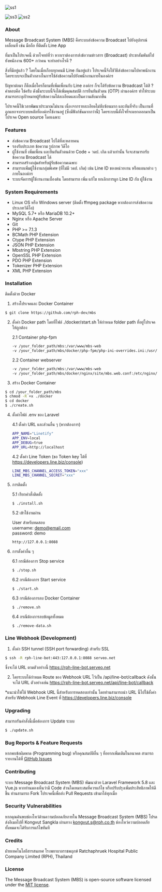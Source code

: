![ss1](./screen-shot1.png)

![ss3](./screen-shot3.gif) ![ss2](./screen-shot2.png)

### About
Message Broadcast System (MBS) คือระบบส่งข้อความ Broadcast ไปยังอุปกรณ์เคลื่อนที่ เช่น มือถือ ที่ติดตั้ง Line App

ที่มาเป็นโปรเจคนี้ ด้วยโจทย์ที่ว่า หากเราต้องการส่งข้อวามข่าวสาร (Broadcast) ประชาสัมพันธ์ไปยังพนักงาน 600+ กว่าคน จะทำอย่างไรดี ?

สิ่งที่มีอยู่แล้ว ? โดยในเมื่อเกือบทุกคนมี Line กันอยู่แล้ว โปรเจคนี้จึงใช้วิธีส่งข้อความไปหาพนักงาน โดยระบบจะเป็นตัวกลางในการใช้ส่งข้อความไปยังพนักงานภายในองค์กร

ปัญหาต่อมา ก็คือเมื่อใครก็ตามที่เพิ่มเพื่อนกับ Line องค์กร ก็จะได้รับข้อความ Broadcast ได้สิ ?\
คำตอบคือ ใช่ครับ ดังนั้นระบบนี้จึงได้เพิ่มคุณสมบัติ การยืนยันตัวตน (OTP) ผ่านองค์กร ทำให้ระบบสามารถระบุเป้าหมายผู้รับข้อความได้ละเอียดและเป็นความลับมากขึ้น

โปรเจคนี้ใช้เวลาพัฒนาประมาณไม่นาน เนื่องจากรายละเอียดไม่ซับซ้อนมาก และอันที่จริง เป็นงานที่ถูกแยกจากระบบหลักที่องค์กรใช้งานอยู่ (ซึ่งมีฟังก์ชันมากกว่านี้) โดยระบบนี้ตั้งใจที่จะแยกออกมาเป็นโปรเจค Open source โดยเฉพาะ

### Features

- ส่งข้อความ Broadcast ไปได้ที่ละหลายคน
- รองรับประเภท ข้อความ รูปภาพ วิดีโอ
- ผู้ใช้งานที่ เพิ่มเพื่อน และยืนยันตัวตนด้วย Code + วดป. เกิด แล้วเท่านั้น จึงจะสามารถรับข้อความ Broadcast ได้
- สามารถสร้างกลุ่มสำหรับผู้รับข้อความเฉพาะ
- สามารถเพิ่มผู้ใช้งานกลุ่มพิเศษ (ที่ไม่มี วดป. เกิด) เช่น Line ID ของหน่วยงาน หรือแผนกต่าง ๆ ภายในองค์กร
- ระบบจัดการผู้ใช้งานงานเบื้องต้น โดยสามารถ เพิ่ม แก้ไข ยกเลิกการผูก Line ID กับ ผู้ใช้งาน

### System Requirements
- Linux OS หรือ Windows server (ติดตั้ง ffmpeg package หากต้องการส่งข้อความประเภทวิดีโอ)
- MySQL 5.7+ หรือ MariaDB 10.2+
- Nginx หรือ Apache Server
- Git
- PHP >= 7.1.3
- BCMath PHP Extension
- Ctype PHP Extension
- JSON PHP Extension
- Mbstring PHP Extension
- OpenSSL PHP Extension
- PDO PHP Extension
- Tokenizer PHP Extension
- XML PHP Extension

### Installation

ติดตั้งด้วย Docker

1.  สร้างโปรเจคและ Docker Container

```bash
$ git clone https://github.com/rph-dev/mbs
```

2.  ตั้งค่า Docker path โดยที่ไฟล์ ./docker/start.sh ให้กำหนด folder path ที่อยู่โปรเจคให้ถูกต้อง

    2.1 Container php-fpm
    
    ```bash
    -v /your_folder_path/mbs:/var/www/mbs-web
    -v /your_folder_path/mbs/docker/php-fpm/php-ini-overrides.ini:/usr/local/etc/php/conf.d/99-overrides.ini:ro
    ```
    2.2 Container webserver
    ```bash
    -v /your_folder_path/mbs:/var/www/mbs-web
    -v /your_folder_path/mbs/docker/nginx/site/mbs.web.conf:/etc/nginx/conf.d/mbs.web.conf:ro
    ```

3. สร้าง Docker Container

```bash
$ cd /your_folder_path/mbs
$ chmod -R +x ./docker
$ cd docker
$ ./create.sh
```

4.  ตั้งค่าไฟล์ .env ของ Laravel

    4.1 ตั้งค่า URL และส่วนอื่น ๆ (หากต้องการ)
    
    ```bash
    APP_NAME="Linetify"
    APP_ENV=local
    APP_DEBUG=true
    APP_URL=http://localhost
    ```

    4.2 ตั้งค่า Line Token (ขอ Token key ได้ที่ https://developers.line.biz/console)
    ```bash
    LINE_MBS_CHANNEL_ACCESS_TOKEN="xxx"
    LINE_MBS_CHANNEL_SECRET="xxx"
    ```

5.  การติดตั้ง

    5.1 เรียกคำสั่งติดตั้ง
    ```bash
    $ ./install.sh
    ```

    5.2 เข้าใช้งานผ่าน
    
    User สำหรับทดสอบ\
    username: demo@email.com\
    password: demo
    
    ```bash
    http://127.0.0.1:8088
    ```
6.  การตั้งค่าอื่น ๆ

    6.1 กรณีต้องการ Stop service
    
    ```bash
    $ ./stop.sh
    ```

    6.2 กรณีต้องการ Start service
    
    ```bash
    $ ./start.sh
    ```

    6.3 กรณีต้องการลบ Docker Container
    
    ```bash
    $ ./remove.sh
    ```

    6.4 กรณีต้องการลบข้อมูลทั้งหมด
    
    ```bash
    $ ./remove-data.sh
    ```

### Line Webhook (Development)
1.  ตั้งค่า SSH tunnel (SSH port forwarding) สำหรับ SSL
```bash
$ ssh -R rph-line-bot:443:127.0.0.1:8088 serveo.net
```
ซึ่งจะได้ URL ตามตัวอย่างนี้ https://rph-line-bot.serveo.net

2.  โดยระบบได้กำหมด Route ของ Webhook URL ไว้เป็น /api/line-bot/callback ดังนั้นจะได้ URL ตัวอย่างเช่น https://rph-line-bot.serveo.net/api/line-bot/callback

*แนะนำให้ใช้ Webhook URL นี้สำหรับการทดสอบเท่านั้น โดยท่านสามารถนำ URL นี้ไปใช้ตั้งค่าสำหรับ Webhook Line Event ที่  https://developers.line.biz/console

### Upgrading
สามารถรันคำสั่งนี้เมื่อต้องการ Update ระบบ
```bash
$ ./update.sh
```

### Bug Reports & Feature Requests
หากพบข้อผิดพาด (Programming bug) หรือคุณสมบัติอื่น ๆ ที่อยากเพิ่มเติมในอนาคต สามารถรายงานได้ที่ [GitHub Issues](https://github.com/rph-dev/mbs/issues)

### Contributing
ระบบ Message Broadcast System (MBS) พัฒนาด้วย Laravel Framework 5.8 และ Vue.js หากท่านมองเห็นว่ามี Code ส่วนใดเหมาะสมที่ควรแก้ไข หรือปรับปรุงเพิ่มประสิทธิภาพให้ดีขึ้น ท่านสามารถ Fork โปรเจคนี้เพื่อส่ง Pull Requests เข้ามาได้ทุกเมื่อ

### Security Vulnerabilities

หากคุณค้นพบช่องโหว่ด้านความปลอดภัยภายใน Message Broadcast System (MBS) โปรดส่งอีเมลไปที่ Kongvut Sangkla ผ่านทาง [kongvut.s@rph.co.th](mailto:kongvut.s@rph.co.th) ช่องโหว่ความปลอดภัยทั้งหมดจะได้รับการแก้ไขทันที

### Credits
ฝ่ายเทคโนโลยีสารสนเทศ โรงพยาบาลราชพฤกษ์ Ratchaphruek Hospital Public Company Limited (RPH), Thailand

### License

The Message Broadcast System (MBS) is open-source software licensed under the [MIT license](https://opensource.org/licenses/MIT).
